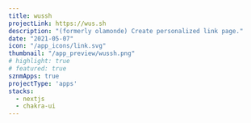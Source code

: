 ```yaml
---
title: wussh
projectLink: https://wus.sh
description: "(formerly olamonde) Create personalized link page."
date: "2021-05-07"
icon: "/app_icons/link.svg"
thumbnail: "/app_preview/wussh.png"
# highlight: true
# featured: true
sznmApps: true
projectType: 'apps'
stacks:
  - nextjs
  - chakra-ui
---
```

